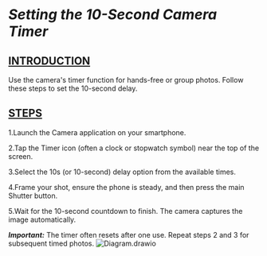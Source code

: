 # *Setting the 10-Second Camera Timer*
## <INS> INTRODUCTION </INS>
Use the camera's timer function for hands-free or group photos. Follow these steps to set the 10-second delay.
## <INS>STEPS</INS>

1.Launch the Camera application on your smartphone.

2.Tap the Timer icon (often a clock or stopwatch symbol) near the top of the screen.

3.Select the 10s (or 10-second) delay option from the available times.

4.Frame your shot, ensure the phone is steady, and then press the main Shutter button.

5.Wait for the 10-second countdown to finish. The camera captures the image automatically.

_**Important:**_ The timer often resets after one use. Repeat steps 2 and 3 for subsequent timed photos.
![Diagram.drawio](c:\Users\mahan\OneDrive\Documents\Diagram.drawio.png)


